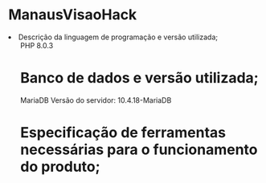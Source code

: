 # ManausVisaoHack


<li> Descrição da linguagem de programação e versão utilizada;

<ol>PHP 8.0.3

# Banco de dados e versão utilizada;

MariaDB Versão do servidor: 10.4.18-MariaDB 

# Especificação de ferramentas necessárias para o funcionamento do produto;
